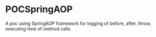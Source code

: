 # POCSpringAOP
A poc using SpringAOP framework for logging of before, after, throw, executing time of method calls.
